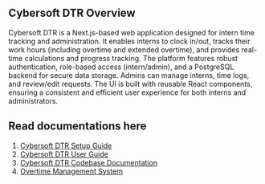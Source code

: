 ## Cybersoft DTR Overview

Cybersoft DTR is a Next.js-based web application designed for intern time tracking and administration. It enables interns to clock in/out, tracks their work hours (including overtime and extended overtime), and provides real-time calculations and progress tracking. The platform features robust authentication, role-based access (intern/admin), and a PostgreSQL backend for secure data storage. Admins can manage interns, time logs, and review/edit requests. The UI is built with reusable React components, ensuring a consistent and efficient user experience for both interns and administrators.

## Read documentations here
1. [Cybersoft DTR Setup Guide](https://git.cybersoftbpo.com/mis/cybersoft-dtr/-/wikis/Cybersoft-DTR-Setup-Guide)
2. [Cybersoft DTR User Guide](https://git.cybersoftbpo.com/mis/cybersoft-dtr/-/wikis/Cybersoft-DTR-User-Guide)
3. [Cybersoft DTR Codebase Documentation](https://git.cybersoftbpo.com/mis/cybersoft-dtr/-/wikis/Cybersoft-DTR-Codebase-Documentation)
4. [Overtime Management System](https://git.cybersoftbpo.com/mis/cybersoft-dtr/-/wikis/Overtime-Management-System)